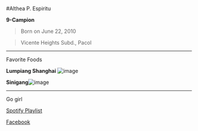 #Althea P. Espiritu

**9-Campion**
>Born on June 22, 2010

>Vicente Heights Subd., Pacol

---
Favorite Foods

**Lumpiang Shanghai** ![image](https://images.saymedia-content.com/.image/t_share/MTc0NjE4NjA3OTE2Mjk2MTM3/simple-recipe-for-lumpiang-shanghai-meaty-philippine-spring-rolls.jpg)

**Sinigang**![image](https://images.food52.com/kdBxflX1aY6QBa-rOGXviksJTPk=/1200x1200/5d4925ec-fb27-4fff-b7b2-25973a6f9518--sinigang-hipon.jpg)

 ---
Go girl
 
 [Spotify Playlist](https://open.spotify.com/playlist/5Bd2mlsLKXUH8ufR18KnDh)

 [Facebook](https://www.facebook.com/althea.belmonte.73/)
